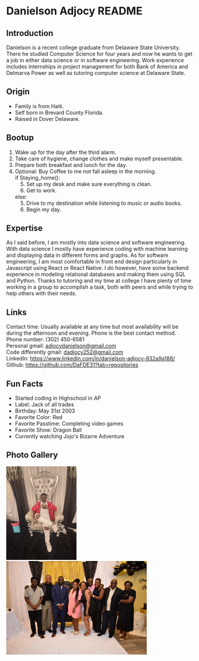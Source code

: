 # Danielson Adjocy README

## Introduction

Danielson is a recent college graduate from Delaware State University. There he studied Computer Science for four years and now he wants to get a job in either data science or in software engineering. Work experience includes internships in project management for both Bank of America and Delmarva Power as well as tutoring computer science at Delaware State. 
## Origin
* Family is from Haiti.
* Self born in Brevard County Florida.
* Raised in Dover Delaware.

## Bootup
1. Wake up for the day after the third alarm.
2. Take care of hygiene, change clothes and make myself presentable.
3. Prepare both breakfast and lunch for the day.
4. Optional: Buy Coffee to me not fall asleep in the morning.
<br>if Staying_home():
    <br>&emsp;5. Set up my desk and make sure everything is clean.
    <br>&emsp;6. Get to work.
<br>else:
    <br>&emsp;5. Drive to my destination while listening to music or audio books.
    <br>&emsp;6. Begin my day.


## Expertise
As I said before, I am mostly into data science and software engineering.  With data science I mostly have experience coding with machine learning and displaying data in different forms and graphs. As for software engineering, I am most comfortable in front end design particularly in Javascript using React or React Native. I do however, have some backend experience in modeling relational databases and making them using SQL and Python. Thanks to tutoring and my time at college I have plenty of time working in a group to accomplish a task, both with peers and while trying to help others with their needs.
## Links
Contact time: Usually available at any time but most availability will be during the afternoon and evening. Phone is the best contact method.
<br>Phone number: (302) 450-6581
<br>Personal gmail: adjocydanielson@gmail.com
<br>Code differently gmail: dadjocy252@gmail.com
<br>LinkedIn: https://www.linkedin.com/in/danielson-adjocy-832a9a188/
<br>Github: https://github.com/DaFDE31?tab=repositories

## Fun Facts
* Started coding in Highschool in AP
* Label: Jack of all trades
* Birthday: May 31st 2003
* Favorite Color: Red
* Favorite Passtime: Completing video games 
* Favorite Show: Dragon Ball
* Currently watching Jojo's Bizarre Adventure

## Photo Gallery

<img src="images/img1.jpg" height=250 />
<img src="images/img2.jpg" height=250 />
